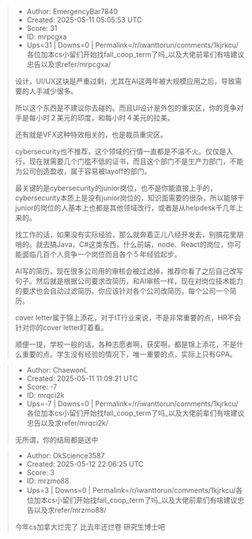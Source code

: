 > - Author: EmergencyBar7840
> - Created: 2025-05-11 05:05:53 UTC
> - Score: 31
> - ID: mrpcgxa
> - Ups=31 | Downs=0 | Permalink=/r/iwanttorun/comments/1kjrkcu/各位加本cs小留们开始找fall_coop_term了吗_以及大佬前辈们有啥建议忠告以及求refer/mrpcgxa/
>
> 设计，UI/UX这块是严重过剩，尤其在AI这两年被大规模应用之后，导致需要的人手减少很多。
> 
> 所以这个东西是不建议你去碰的。而且UI设计是外包的重灾区，你的竞争对手是每小时２美元的印度，和每小时４美元的拉美。
> 
> 还有就是VFX这种特效相关的，也是裁员重灾区。
> 
> cybersecurity也不推荐，这个领域的行情一直都是不温不火。仅仅是入行，现在就需要几个门槛不低的证书，而且这个部门不是生产力部门，不能为公司创造盈收，属于容易被layoff的部门。
> 
> 最关键的是cybersecurity的junior岗位，也不是你能直接上手的，cybersecurity本质上是没有junior岗位的，知识面需要的很杂，所以能够干junior的岗位的人基本上也都是其他领域改行，或者是从helpdesk干几年上来的。
> 
> 找工作的话，如果没有实际经验，那么就奔着正儿八经开发去，别搞花里胡哨的。就去搞Java，C#这类东西，什么前端，node、React的岗位，你可能面临几百个人竞争一个岗位而且各个５年经验起步。
> 
> AI写的简历，现在很多公司用的审核会被过滤掉，推荐你看了之后自己改写句子。然后就是根据公司要求改简历，和AI审核一样，现在对岗位技术能力的要求也会自动过滤简历。你应该针对各个公司改简历，每个公司一个简历。
> 
> cover letter属于锦上添花，对于IT行业来说，不是非常重要的点，HR不会针对你的cover letter盯着看。
> 
> 顺便一提，学校一般的话，各种志愿者啊，获奖啊，都是锦上添花，不是什么重要的点。学生没有经验的情况下，唯一重要的点，实际上只有GPA。

> - Author: ChaewonL
> - Created: 2025-05-11 11:09:21 UTC
> - Score: -7
> - ID: mrqci2k
> - Ups=-7 | Downs=0 | Permalink=/r/iwanttorun/comments/1kjrkcu/各位加本cs小留们开始找fall_coop_term了吗_以及大佬前辈们有啥建议忠告以及求refer/mrqci2k/
>
> 无所谓，你的结局都是送中

> - Author: OkScience3587
> - Created: 2025-05-12 22:06:25 UTC
> - Score: 3
> - ID: mrzmo88
> - Ups=3 | Downs=0 | Permalink=/r/iwanttorun/comments/1kjrkcu/各位加本cs小留们开始找fall_coop_term了吗_以及大佬前辈们有啥建议忠告以及求refer/mrzmo88/
>
> 今年cs加拿大烂完了 比去年还烂卷 研究生博士吧
